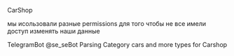 CarShop

мы исользовали разные permissions для того чтобы не все имели доступ изменять наши данные

TelegramBot @se_seBot Parsing Category cars and more types for Carshop